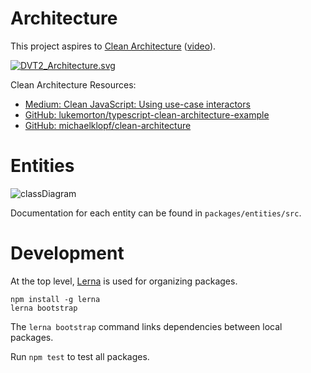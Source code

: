 # Architecture

This project aspires to [Clean Architecture](https://8thlight.com/blog/uncle-bob/2012/08/13/the-clean-architecture.html) ([video](https://www.youtube.com/watch?v=o_TH-Y78tt4)).

[![DVT2_Architecture.svg](/uploads/cc1af8f7b4479f09afca8972f87c0afd/DVT2_Architecture.svg)](https://docs.google.com/drawings/d/1g7GpgpqFvLzh2RuON4Pe95Qt1Lj3pRmpOGFoIVrzd74/edit)

Clean Architecture Resources:

 * [Medium: Clean JavaScript: Using use-case interactors](https://medium.com/@dtinth/clean-javascript-using-use-case-interactors-f3a50c138154)
 * [GitHub: lukemorton/typescript-clean-architecture-example](https://github.com/lukemorton/typescript-clean-architecture-example)
 * [GitHub: michaelklopf/clean-architecture](https://github.com/michaelklopf/clean-architecture)


# Entities

![classDiagram](/uploads/aedd845af9cb71dcb9bcc107bf7a1b87/classDiagram.png)

Documentation for each entity can be found in `packages/entities/src`.

# Development

At the top level, [Lerna](https://lernajs.io) is used for organizing packages.

```
npm install -g lerna
lerna bootstrap
```

The `lerna bootstrap` command links dependencies between local packages.

Run `npm test` to test all packages.
